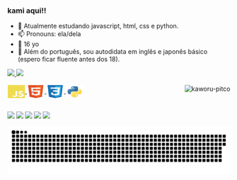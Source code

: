 ### kami aqui!!


- 💬 Atualmente estudando javascript, html, css e python.
- 📫 Pronouns: ela/dela
- 🍜 16 yo
- 🍙 Além do português, sou autodidata em inglês e japonês básico (espero ficar fluente antes dos 18).


<div>
  <a href="https://github.com/kamisinha">
  <img height="180em" src="https://github-readme-stats.vercel.app/api?username=kamisinha&show_icons=true&theme=buefy&include_all_commits=true&count_private=true"/>
  <img height="180em" src="https://github-readme-stats.vercel.app/api/top-langs/?username=kamisinha&layout=compact&langs_count=7&theme=buefy"/>
</div>
  <div style="display: inline_block"><br>
  <img align="center" alt="Rafa-Js" height="30" width="40" src="https://raw.githubusercontent.com/devicons/devicon/master/icons/javascript/javascript-plain.svg">
  <img align="center" alt="Rafa-HTML" height="30" width="40" src="https://raw.githubusercontent.com/devicons/devicon/master/icons/html5/html5-original.svg">
  <img align="center" alt="Rafa-CSS" height="30" width="40" src="https://raw.githubusercontent.com/devicons/devicon/master/icons/css3/css3-original.svg">
  <img align="center" alt="Rafa-Python" height="30" width="40" src="https://raw.githubusercontent.com/devicons/devicon/master/icons/python/python-original.svg">
  <img align="right" alt="kaworu-pitco" src="https://giffiles.alphacoders.com/214/214089.gif">

</div>
  
 
   ##
 
<div> 
  
  <a href="https://instagram.com/kamitagram" target="_blank"><img src="https://img.shields.io/badge/-Instagram-%23E4405F?style=for-the-badge&logo=instagram&logoColor=white" target="_blank"></a>
 	<a href="https://www.twitch.tv/kamisinha_" target="_blank"><img src="https://img.shields.io/badge/Twitch-9146FF?style=for-the-badge&logo=twitch&logoColor=white" target="_blank"></a>
 <a href="https://discord.gg/" target="_blank"><img src="https://img.shields.io/badge/Discord-7289DA?style=for-the-badge&logo=discord&logoColor=white" target="_blank"></a> 
  <a href = ""><img src="https://img.shields.io/badge/WhatsApp-25D366?style=for-the-badge&logo=whatsapp&logoColor=white" target="_blank"></a>
  <a href="" target="_blank"><img src="https://img.shields.io/badge/Telegram-2CA5E0?style=for-the-badge&logo=telegram&logoColor=white" target="_blank"></a> 
 
  ![Snake animation](https://github.com/kamisinha/kamisinha/blob/output/github-contribution-grid-snake.svg)
  
</div>

